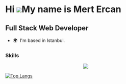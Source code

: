 Hi ![](https://user-images.githubusercontent.com/18350557/176309783-0785949b-9127-417c-8b55-ab5a4333674e.gif)My name is Mert Ercan
==================================================================================================================================
Full Stack Web Developer
-------------------------

* 🌍  I'm based in Istanbul.



### Skills

<p align="center">
  <a href="https://skillicons.dev">
    <img src="https://skillicons.dev/icons?i=js,ts,html,css,sass,tailwind,bootstrap,mui,vue,nuxtjs,react,nextjs,nodejs,express,nestjs,go,dart,flutter,postgres,webpack,docker,git,github,linux,bash,idea&perline=10" />
  </a>
</p>

[![Top Langs](https://github-readme-stats-git-masterrstaa-rickstaa.vercel.app/api/top-langs/?username=mertirfanercan)](https://github.com/anuraghazra/github-readme-stats)

